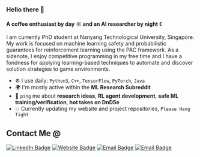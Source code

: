 ### Hello there 👋 

#### A coffee enthusiast by day ☼ and an AI researcher by night ☾

I am currently PhD student at Nanyang Technological University, Singapore. My work is focused on machine learning safety and probabilistic guarantees for reinforcement learning using the PAC framework. As a sidenote, I enjoy competitive programming in my free time and I have a fondness for applying learning-based techniques to automate and discover solution strategies to game environments.



- ⚙️ I use daily: `Python3`, `C++`, `TensorFlow`, `PyTorch`, `Java`
- 🌍 I'm mostly active within the **ML Research Subreddit**
- 💬 `ping` me about **research ideas**, **RL agent development**, **safe ML training/verification**, **hot takes on DnD5e**
- :collision: Currently updating my website and project repositories, `Please Hang Tight`


<h2> Contact Me @ </h2>
    <p>
       <a href="https://www.linkedin.com/in/mohit-prashant-000900171/"><img src="https://img.shields.io/badge/-LinkedIn-blue" alt="LinkedIn Badge"></a> 
       <a href="https://mohitprashant.github.io"><img src="https://img.shields.io/badge/-My_Website-red" alt="Website Badge"></a>
       <a href="mailto:mohit010@e.ntu.edu.sg"><img src="https://img.shields.io/badge/-Email-green" alt="Email Badge"></a>
      <a href="mailto:18mohitp@gmail.com"><img src="https://img.shields.io/badge/-Gmail-yellow" alt="Email Badge"></a>
   </p>
